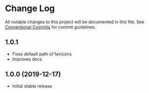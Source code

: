 # Change Log

All notable changes to this project will be documented in this file.
See [Conventional Commits](https://conventionalcommits.org) for commit guidelines.

## 1.0.1

* Fixes default path of favicons
* Improves docs

## 1.0.0 (2019-12-17)

* Initial stable release
